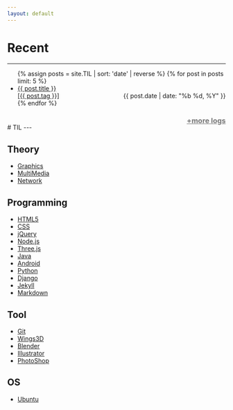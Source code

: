 ```yaml
---
layout: default 
---
```


# Recent  
---
<ul>
{% assign posts = site.TIL | sort: 'date' | reverse %}
{% for post in posts limit: 5 %}
        <li>
    	<a href="{{ post.url }}">
		{{ post.title }}<br>
		<span>[{{ post.tag }}]</span>
        	<time datetime="{{ post.date | date:"%d-%m-%Y" }}" style="float:right;">{{ post.date | date: "%b %d, %Y" }}</time>
        	</a>
	</li>
{% endfor %}
</ul>
<h3><a style="color:#787878;float:right;" href="logs">+more logs</a></h3>
<br>
# TIL   
---

<div class="div_tag" markdown="1">

## Theory  
- [Graphics](javascript:void(0))  
- [MultiMedia](javascript:void(0))  
- [Network](javascript:void(0))  

## Programming  
- [HTML5](javascript:void(0))    
- [CSS](javascript:void(0))    
- [jQuery](javascript:void(0))  
- [Node.js](javascript:void(0))  
- [Three.js](javascript:void(0))  
- [Java](javascript:void(0))  
- [Android](javascript:void(0))  
- [Python](javascript:void(0))  
- [Django](javascript:void(0))  
- [Jekyll](javascript:void(0))  
- [Markdown](javascript:void(0))  
  
## Tool  
- [Git](javascript:void(0))  
- [Wings3D](javascript:void(0))  
- [Blender](javascript:void(0))  
- [Illustrator](javascript:void(0))  
- [PhotoShop](javascript:void(0))  
  
## OS  
- [Ubuntu](javascript:void(0))  

</div>
<div class="div_tag"></div>
<script>
	$('.div_tag').css('float','left');
        $('.div_tag:nth-of-type(1)').css('width',$('section').width()*0.4);
        $('.div_tag:nth-of-type(2)').css('width',$('section').width()*0.6);

	showTag("{{ posts.first.tag }}");
	
	    var tags = {}
	    {% assign before = "" %}
	    {% for post in posts %}
	    if(tags["{{post.tag}}"])
	            tags["{{post.tag}}"]++;
	    else
	            tags["{{post.tag}}"]=1;
	    {% endfor %}
	
	    var tag_a = document.getElementsByTagName('a');
	    var name;
	    for(var i=0;i<tag_a.length;i++){
	            if((name = tag_a.item(i).innerHTML).indexOf('<') == -1){
	            		if(tags[name]){
						tag_a.item(i).innerHTML = name+" ("+tags[name]+")";
					tag_a.item(i).setAttribute('href','javascript:showTag("'+name+'")');
				}
	            }
	    }
	
	function showTag(name){
		var string_tag = name;
	    	var string_html = "<h2>&gt&nbsp;"+string_tag+"</h2><ul>";
	   	 	{% for post in posts %}
	    	if(string_tag == "{{post.tag}}"){
	            	string_html+='<li><a href="{{ post.url }}">{{ post.title }}';
	            	string_html+='</a></li>';
	    	}
	    	{% endfor %}
		string_html+="</ul>";
	    
	    	$('.div_tag:nth-of-type(2)').html(string_html);
	}
</script>
